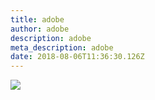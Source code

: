 ```yaml
---
title: adobe
author: adobe
description: adobe
meta_description: adobe
date: 2018-08-06T11:36:30.126Z
---
```

![](/img/get_adobe_reader.png)
